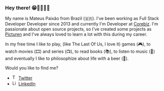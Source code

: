 
### Hey there! 😁🤘🏾👋🏾

My name is Mateus Paixão from Brazil (🇧🇷). I've been working as Full Stack Developer Developer since 2013 and currently I'm Developer at [Corebiz](https://www.corebiz.ag/). I'm passionate about open source projects, so I've created some projects as [Picturen](https://github.com/MateusPaixao/picturen-frontend) and I've always loved to learn a lot with this during my career.

In my free time I like to play, (like The Last Of Us, I love it) games (🎮), to watch movies (🎞️) and series (📺), to read books (📚), to listen to music (🎵) and eventually I like to philosophize about life with a beer (🍺).

Would you like to find me?

<ul>
  <li>
    <img src="https://user-images.githubusercontent.com/3603793/87077942-4b727b00-c1fa-11ea-890c-c1249a500a57.png" width="16" alt="Twitter"> 
    <a href="https://twitter.com/paixao_math" target="_blank" title="My Twitter">Twitter</a>
  </li>
  <li>
    <img src="https://user-images.githubusercontent.com/3603793/87078013-6b09a380-c1fa-11ea-9ca0-6789b1cafb1c.png" width="16" alt="Linkedin"> 
    <a href="https://www.linkedin.com/in/mspaixao/" target="_blank" title="My LinkedIn">LinkedIn</a>
  </li>
</ul>
